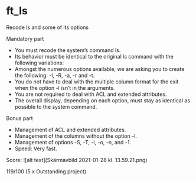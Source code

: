 # ft_ls
Recode ls and some of its options

Mandatory part
- You must recode the system’s command ls.
- Its behavior must be identical to the original ls command with the following variations:
- Amongst the numerous options available, we are asking you to create the following: -l, -R, -a, -r and -t.
- You do not have to deal with the multiple column format for the exit when the option -l isn’t in the arguments.
- You are not required to deal with ACL and extended attributes.
- The overall display, depending on each option, must stay as identical as possible to the system command.

Bonus part
- Management of ACL and extended attributes.
- Management of the columns without the option -l. 
- Management of options -S, -T, -i, -o, -n, and -1.
- Speed: Very fast.

Score: 
![alt text](Skärmavbild 2021-01-28 kl. 13.59.21.png)

119/100 (5 x Outstanding project)
